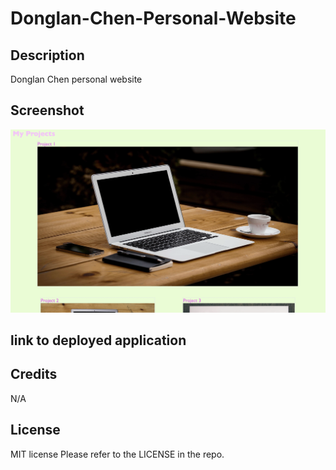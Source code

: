# Donglan-Chen-Personal-Website


## Description
Donglan Chen personal website




## Screenshot
![Screenshot of index.html and css](./assets/images/Screenshot%20.png)

## link to deployed application


## Credits

N/A

## License


MIT license 
Please refer to the LICENSE in the repo.
